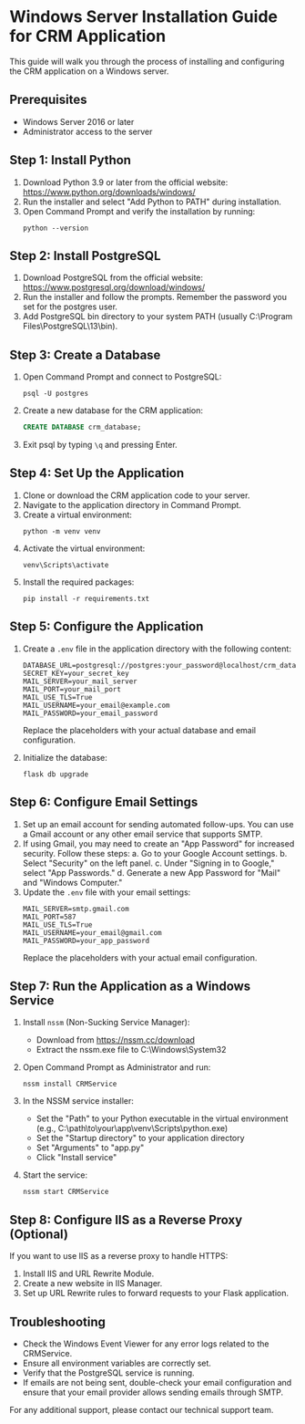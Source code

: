 # Windows Server Installation Guide for CRM Application

This guide will walk you through the process of installing and configuring the CRM application on a Windows server.

## Prerequisites

- Windows Server 2016 or later
- Administrator access to the server

## Step 1: Install Python

1. Download Python 3.9 or later from the official website: https://www.python.org/downloads/windows/
2. Run the installer and select "Add Python to PATH" during installation.
3. Open Command Prompt and verify the installation by running:
   ```
   python --version
   ```

## Step 2: Install PostgreSQL

1. Download PostgreSQL from the official website: https://www.postgresql.org/download/windows/
2. Run the installer and follow the prompts. Remember the password you set for the postgres user.
3. Add PostgreSQL bin directory to your system PATH (usually C:\Program Files\PostgreSQL\13\bin).

## Step 3: Create a Database

1. Open Command Prompt and connect to PostgreSQL:
   ```
   psql -U postgres
   ```
2. Create a new database for the CRM application:
   ```sql
   CREATE DATABASE crm_database;
   ```
3. Exit psql by typing `\q` and pressing Enter.

## Step 4: Set Up the Application

1. Clone or download the CRM application code to your server.
2. Navigate to the application directory in Command Prompt.
3. Create a virtual environment:
   ```
   python -m venv venv
   ```
4. Activate the virtual environment:
   ```
   venv\Scripts\activate
   ```
5. Install the required packages:
   ```
   pip install -r requirements.txt
   ```

## Step 5: Configure the Application

1. Create a `.env` file in the application directory with the following content:
   ```
   DATABASE_URL=postgresql://postgres:your_password@localhost/crm_database
   SECRET_KEY=your_secret_key
   MAIL_SERVER=your_mail_server
   MAIL_PORT=your_mail_port
   MAIL_USE_TLS=True
   MAIL_USERNAME=your_email@example.com
   MAIL_PASSWORD=your_email_password
   ```
   Replace the placeholders with your actual database and email configuration.

2. Initialize the database:
   ```
   flask db upgrade
   ```

## Step 6: Configure Email Settings

1. Set up an email account for sending automated follow-ups. You can use a Gmail account or any other email service that supports SMTP.
2. If using Gmail, you may need to create an "App Password" for increased security. Follow these steps:
   a. Go to your Google Account settings.
   b. Select "Security" on the left panel.
   c. Under "Signing in to Google," select "App Passwords."
   d. Generate a new App Password for "Mail" and "Windows Computer."
3. Update the `.env` file with your email settings:
   ```
   MAIL_SERVER=smtp.gmail.com
   MAIL_PORT=587
   MAIL_USE_TLS=True
   MAIL_USERNAME=your_email@gmail.com
   MAIL_PASSWORD=your_app_password
   ```
   Replace the placeholders with your actual email configuration.

## Step 7: Run the Application as a Windows Service

1. Install `nssm` (Non-Sucking Service Manager):
   - Download from https://nssm.cc/download
   - Extract the nssm.exe file to C:\Windows\System32

2. Open Command Prompt as Administrator and run:
   ```
   nssm install CRMService
   ```

3. In the NSSM service installer:
   - Set the "Path" to your Python executable in the virtual environment (e.g., C:\path\to\your\app\venv\Scripts\python.exe)
   - Set the "Startup directory" to your application directory
   - Set "Arguments" to "app.py"
   - Click "Install service"

4. Start the service:
   ```
   nssm start CRMService
   ```

## Step 8: Configure IIS as a Reverse Proxy (Optional)

If you want to use IIS as a reverse proxy to handle HTTPS:

1. Install IIS and URL Rewrite Module.
2. Create a new website in IIS Manager.
3. Set up URL Rewrite rules to forward requests to your Flask application.

## Troubleshooting

- Check the Windows Event Viewer for any error logs related to the CRMService.
- Ensure all environment variables are correctly set.
- Verify that the PostgreSQL service is running.
- If emails are not being sent, double-check your email configuration and ensure that your email provider allows sending emails through SMTP.

For any additional support, please contact our technical support team.
